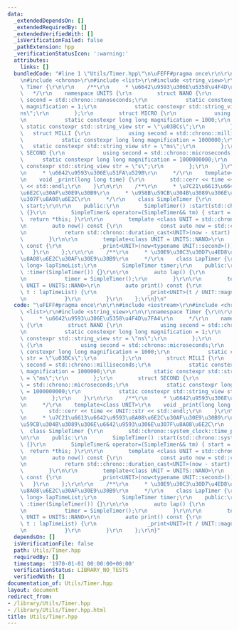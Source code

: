 ```yaml
---
data:
  _extendedDependsOn: []
  _extendedRequiredBy: []
  _extendedVerifiedWith: []
  _isVerificationFailed: false
  _pathExtension: hpp
  _verificationStatusIcon: ':warning:'
  attributes:
    links: []
  bundledCode: "#line 1 \"Utils/Timer.hpp\"\n\uFEFF#pragma once\r\n\r\n#include <iostream>\r\
    \n#include <chrono>\r\n#include <list>\r\n#include <string_view>\r\n\r\nnamespace\
    \ Timer {\r\n\r\n    /**\r\n     * \u6642\u9593\u306E\u5358\u4F4D\u7FA4\r\n  \
    \   */\r\n    namespace UNITS {\r\n        struct NANO {\r\n            using\
    \ second = std::chrono::nanoseconds;\r\n            static constexpr long long\
    \ magnification = 1;\r\n            static constexpr std::string_view str = \"\
    ns\";\r\n        };\r\n        struct MICRO {\r\n            using second = std::chrono::microseconds;\r\
    \n            static constexpr long long magnification = 1000;\r\n           \
    \ static constexpr std::string_view str = \"\u03BCs\";\r\n        };\r\n     \
    \   struct MILLI {\r\n            using second = std::chrono::milliseconds;\r\n\
    \            static constexpr long long magnification = 1000000;\r\n         \
    \   static constexpr std::string_view str = \"ms\";\r\n        };\r\n        struct\
    \ SECOND {\r\n            using second = std::chrono::microseconds;\r\n      \
    \      static constexpr long long magnification = 1000000000;\r\n            static\
    \ constexpr std::string_view str = \"s\";\r\n        };\r\n    }\r\n\r\n    /**\r\
    \n     * \u6642\u9593\u306E\u51FA\u529B\r\n     */\r\n    template<class UNIT>\r\
    \n    void _print(long long time) {\r\n        std::cerr << time << UNIT::str\
    \ << std::endl;\r\n    }\r\n\r\n    /**\r\n     * \u7C21\u6613\u6642\u9593\u8A08\
    \u6E2C\u30AF\u30E9\u30B9\r\n     * \u958B\u59CB\u304B\u3089\u306E\u6642\u9593\u306E\
    \u307F\u8A08\u6E2C\r\n     */\r\n    class SimpleTimer {\r\n        std::chrono::system_clock::time_point\
    \ start;\r\n\r\n    public:\r\n        SimpleTimer() :start(std::chrono::system_clock::now())\
    \ {}\r\n        SimpleTimer& operator=(SimpleTimer&& tm) { start = std::move(tm.start);\
    \  return *this; }\r\n\r\n        template <class UNIT = std::chrono::nanoseconds>\r\
    \n        auto now() const {\r\n            const auto now = std::chrono::system_clock::now();\r\
    \n            return std::chrono::duration_cast<UNIT>(now - start).count();\r\n\
    \        }\r\n\r\n        template<class UNIT = UNITS::NANO>\r\n        auto print()\
    \ const {\r\n            _print<UNIT>(now<typename UNIT::second>());\r\n     \
    \   }\r\n    };\r\n\r\n    /**\r\n     * \u30E9\u30C3\u30D7\u4ED8\u304D\u6642\u9593\
    \u8A08\u6E2C\u30AF\u30E9\u30B9\r\n     */\r\n    class LapTimer {\r\n        std::list<long\
    \ long> lapTimeList;\r\n        SimpleTimer timer;\r\n    public:\r\n        LapTimer()\
    \ :timer(SimpleTimer()) {}\r\n\r\n        auto lap() {\r\n            lapTimeList.emplace_back(timer.now());\r\
    \n            timer = SimpleTimer();\r\n        }\r\n\r\n        template<class\
    \ UNIT = UNITS::NANO>\r\n        auto print() const {\r\n            for(auto&&\
    \ t : lapTimeList) {\r\n                _print<UNIT>(t / UNIT::magnification);\r\
    \n            }\r\n        }\r\n    };\r\n}\n"
  code: "\uFEFF#pragma once\r\n\r\n#include <iostream>\r\n#include <chrono>\r\n#include\
    \ <list>\r\n#include <string_view>\r\n\r\nnamespace Timer {\r\n\r\n    /**\r\n\
    \     * \u6642\u9593\u306E\u5358\u4F4D\u7FA4\r\n     */\r\n    namespace UNITS\
    \ {\r\n        struct NANO {\r\n            using second = std::chrono::nanoseconds;\r\
    \n            static constexpr long long magnification = 1;\r\n            static\
    \ constexpr std::string_view str = \"ns\";\r\n        };\r\n        struct MICRO\
    \ {\r\n            using second = std::chrono::microseconds;\r\n            static\
    \ constexpr long long magnification = 1000;\r\n            static constexpr std::string_view\
    \ str = \"\u03BCs\";\r\n        };\r\n        struct MILLI {\r\n            using\
    \ second = std::chrono::milliseconds;\r\n            static constexpr long long\
    \ magnification = 1000000;\r\n            static constexpr std::string_view str\
    \ = \"ms\";\r\n        };\r\n        struct SECOND {\r\n            using second\
    \ = std::chrono::microseconds;\r\n            static constexpr long long magnification\
    \ = 1000000000;\r\n            static constexpr std::string_view str = \"s\";\r\
    \n        };\r\n    }\r\n\r\n    /**\r\n     * \u6642\u9593\u306E\u51FA\u529B\r\
    \n     */\r\n    template<class UNIT>\r\n    void _print(long long time) {\r\n\
    \        std::cerr << time << UNIT::str << std::endl;\r\n    }\r\n\r\n    /**\r\
    \n     * \u7C21\u6613\u6642\u9593\u8A08\u6E2C\u30AF\u30E9\u30B9\r\n     * \u958B\
    \u59CB\u304B\u3089\u306E\u6642\u9593\u306E\u307F\u8A08\u6E2C\r\n     */\r\n  \
    \  class SimpleTimer {\r\n        std::chrono::system_clock::time_point start;\r\
    \n\r\n    public:\r\n        SimpleTimer() :start(std::chrono::system_clock::now())\
    \ {}\r\n        SimpleTimer& operator=(SimpleTimer&& tm) { start = std::move(tm.start);\
    \  return *this; }\r\n\r\n        template <class UNIT = std::chrono::nanoseconds>\r\
    \n        auto now() const {\r\n            const auto now = std::chrono::system_clock::now();\r\
    \n            return std::chrono::duration_cast<UNIT>(now - start).count();\r\n\
    \        }\r\n\r\n        template<class UNIT = UNITS::NANO>\r\n        auto print()\
    \ const {\r\n            _print<UNIT>(now<typename UNIT::second>());\r\n     \
    \   }\r\n    };\r\n\r\n    /**\r\n     * \u30E9\u30C3\u30D7\u4ED8\u304D\u6642\u9593\
    \u8A08\u6E2C\u30AF\u30E9\u30B9\r\n     */\r\n    class LapTimer {\r\n        std::list<long\
    \ long> lapTimeList;\r\n        SimpleTimer timer;\r\n    public:\r\n        LapTimer()\
    \ :timer(SimpleTimer()) {}\r\n\r\n        auto lap() {\r\n            lapTimeList.emplace_back(timer.now());\r\
    \n            timer = SimpleTimer();\r\n        }\r\n\r\n        template<class\
    \ UNIT = UNITS::NANO>\r\n        auto print() const {\r\n            for(auto&&\
    \ t : lapTimeList) {\r\n                _print<UNIT>(t / UNIT::magnification);\r\
    \n            }\r\n        }\r\n    };\r\n}"
  dependsOn: []
  isVerificationFile: false
  path: Utils/Timer.hpp
  requiredBy: []
  timestamp: '1970-01-01 00:00:00+00:00'
  verificationStatus: LIBRARY_NO_TESTS
  verifiedWith: []
documentation_of: Utils/Timer.hpp
layout: document
redirect_from:
- /library/Utils/Timer.hpp
- /library/Utils/Timer.hpp.html
title: Utils/Timer.hpp
---
```

